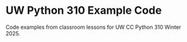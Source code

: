 # UW Python 310 Example Code

Code examples from classroom lessons for UW CC Python 310 Winter 2025.

